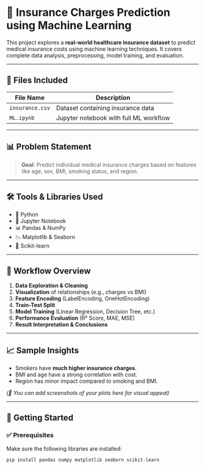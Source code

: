 # 🧠 Insurance Charges Prediction using Machine Learning

This project explores a **real-world healthcare insurance dataset** to predict medical insurance costs using machine learning techniques. It covers complete data analysis, preprocessing, model training, and evaluation.

---

## 📁 Files Included

| File Name       | Description                             |
|-----------------|-----------------------------------------|
| `insurance.csv` | Dataset containing insurance data       |
| `ML.ipynb`      | Jupyter notebook with full ML workflow  |

---

## 📊 Problem Statement

> **Goal**: Predict individual medical insurance charges based on features like age, sex, BMI, smoking status, and region.

---

## 🛠️ Tools & Libraries Used

- 🐍 Python
- 📘 Jupyter Notebook
- 📊 Pandas & NumPy
- 📉 Matplotlib & Seaborn
- 🤖 Scikit-learn

---

## 📌 Workflow Overview

1. **Data Exploration & Cleaning**
2. **Visualization** of relationships (e.g., charges vs BMI)
3. **Feature Encoding** (LabelEncoding, OneHotEncoding)
4. **Train-Test Split**
5. **Model Training** (Linear Regression, Decision Tree, etc.)
6. **Performance Evaluation** (R² Score, MAE, MSE)
7. **Result Interpretation & Conclusions**

---

## 📈 Sample Insights

- Smokers have **much higher insurance charges**.
- BMI and age have a strong correlation with cost.
- Region has minor impact compared to smoking and BMI.

*(📸 You can add screenshots of your plots here for visual appeal)*

---

## 🚀 Getting Started

### ✅ Prerequisites

Make sure the following libraries are installed:

```bash
pip install pandas numpy matplotlib seaborn scikit-learn
